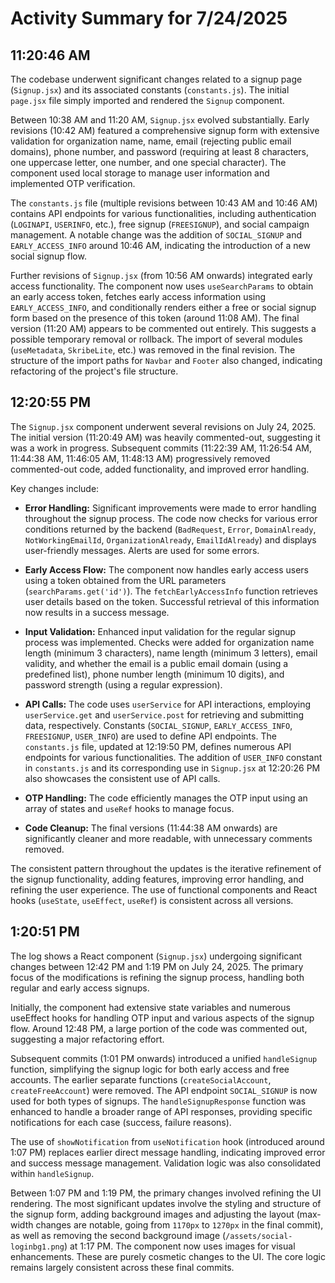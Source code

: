 # Activity Summary for 7/24/2025

## 11:20:46 AM
The codebase underwent significant changes related to a signup page (`Signup.jsx`) and its associated constants (`constants.js`).  The initial `page.jsx` file simply imported and rendered the `Signup` component.

Between 10:38 AM and 11:20 AM, `Signup.jsx` evolved substantially.  Early revisions (10:42 AM) featured a comprehensive signup form with extensive validation for organization name, name, email (rejecting public email domains), phone number, and password (requiring at least 8 characters, one uppercase letter, one number, and one special character).  The component used local storage to manage user information and implemented OTP verification.

The `constants.js` file (multiple revisions between 10:43 AM and 10:46 AM) contains API endpoints for various functionalities, including authentication (`LOGINAPI`, `USERINFO`, etc.), free signup (`FREESIGNUP`), and social campaign management.  A notable change was the addition of `SOCIAL_SIGNUP` and `EARLY_ACCESS_INFO`  around 10:46 AM, indicating the introduction of a new social signup flow.

Further revisions of `Signup.jsx` (from 10:56 AM onwards) integrated early access functionality.  The component now uses `useSearchParams` to obtain an early access token, fetches early access information using `EARLY_ACCESS_INFO`, and conditionally renders either a free or social signup form based on the presence of this token (around 11:08 AM).  The final version (11:20 AM) appears to be commented out entirely. This suggests a possible temporary removal or rollback. The import of several modules (`useMetadata`, `SkribeLite`, etc.) was removed in the final revision.  The structure of the import paths for `Navbar` and `Footer` also changed, indicating refactoring of the project's file structure.


## 12:20:55 PM
The `Signup.jsx` component underwent several revisions on July 24, 2025.  The initial version (11:20:49 AM) was heavily commented-out, suggesting it was a work in progress.  Subsequent commits (11:22:39 AM, 11:26:54 AM, 11:44:38 AM, 11:46:05 AM, 11:48:13 AM) progressively removed commented-out code, added functionality, and improved error handling.

Key changes include:

* **Error Handling:**  Significant improvements were made to error handling throughout the signup process.  The code now checks for various error conditions returned by the backend (`BadRequest`, `Error`, `DomainAlready`, `NotWorkingEmailId`, `OrganizationAlready`, `EmailIdAlready`) and displays user-friendly messages.  Alerts are used for some errors.

* **Early Access Flow:** The component now handles early access users using a token obtained from the URL parameters (`searchParams.get('id')`).  The `fetchEarlyAccessInfo` function retrieves user details based on the token.  Successful retrieval of this information now results in a success message.

* **Input Validation:**  Enhanced input validation for the regular signup process was implemented.  Checks were added for organization name length (minimum 3 characters), name length (minimum 3 letters), email validity, and whether the email is a public email domain (using a predefined list), phone number length (minimum 10 digits), and password strength (using a regular expression).

* **API Calls:** The code uses `userService` for API interactions, employing `userService.get` and `userService.post` for retrieving and submitting data, respectively.  Constants (`SOCIAL_SIGNUP`, `EARLY_ACCESS_INFO`, `FREESIGNUP`, `USER_INFO`) are used to define API endpoints. The `constants.js` file, updated at 12:19:50 PM, defines numerous API endpoints for various functionalities. The addition of `USER_INFO` constant in `constants.js` and its corresponding use in `Signup.jsx` at 12:20:26 PM also showcases the consistent use of API calls.

* **OTP Handling:**  The code efficiently manages the OTP input using an array of states and `useRef` hooks to manage focus.

* **Code Cleanup:**  The final versions (11:44:38 AM onwards) are significantly cleaner and more readable, with unnecessary comments removed.

The consistent pattern throughout the updates is the iterative refinement of the signup functionality, adding features, improving error handling, and refining the user experience.  The use of functional components and React hooks (`useState`, `useEffect`, `useRef`) is consistent across all versions.


## 1:20:51 PM
The log shows a React component (`Signup.jsx`) undergoing significant changes between 12:42 PM and 1:19 PM on July 24, 2025.  The primary focus of the modifications is refining the signup process, handling both regular and early access signups.

Initially, the component had extensive state variables and numerous useEffect hooks for handling OTP input and various aspects of the signup flow.  Around 12:48 PM, a large portion of the code was commented out, suggesting a major refactoring effort.

Subsequent commits (1:01 PM onwards) introduced a unified `handleSignup` function, simplifying the signup logic for both early access and free accounts.  The earlier separate functions (`createSocialAccount`, `createFreeAccount`) were removed.  The API endpoint `SOCIAL_SIGNUP` is now used for both types of signups. The  `handleSignupResponse` function was enhanced to handle a broader range of API responses, providing specific notifications for each case (success, failure reasons).

The use of `showNotification` from  `useNotification` hook (introduced around 1:07 PM) replaces earlier direct message handling, indicating improved error and success message management. Validation logic was also consolidated within `handleSignup`.


Between 1:07 PM and 1:19 PM, the primary changes involved refining the UI rendering.  The most significant updates involve the styling and structure of the signup form, adding background images and adjusting the layout (max-width changes are notable, going from `1170px` to `1270px` in the final commit), as well as removing the second background image (`/assets/social-loginbg1.png`) at 1:17 PM.  The component now uses images for visual enhancements.  These are purely cosmetic changes to the UI.  The core logic remains largely consistent across these final commits.
